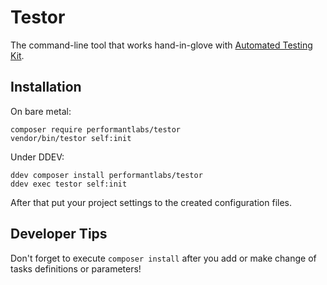 # Testor

The command-line tool that works hand-in-glove with [Automated Testing Kit](https://www.drupal.org/project/automated_testing_kit).

## Installation

On bare metal:
```shell
composer require performantlabs/testor
vendor/bin/testor self:init
```

Under DDEV:
```shell
ddev composer install performantlabs/testor
ddev exec testor self:init
```

After that put your project settings
to the created configuration files.


## Developer Tips
Don't forget to execute `composer install` after you add or make change of 
tasks definitions or parameters!